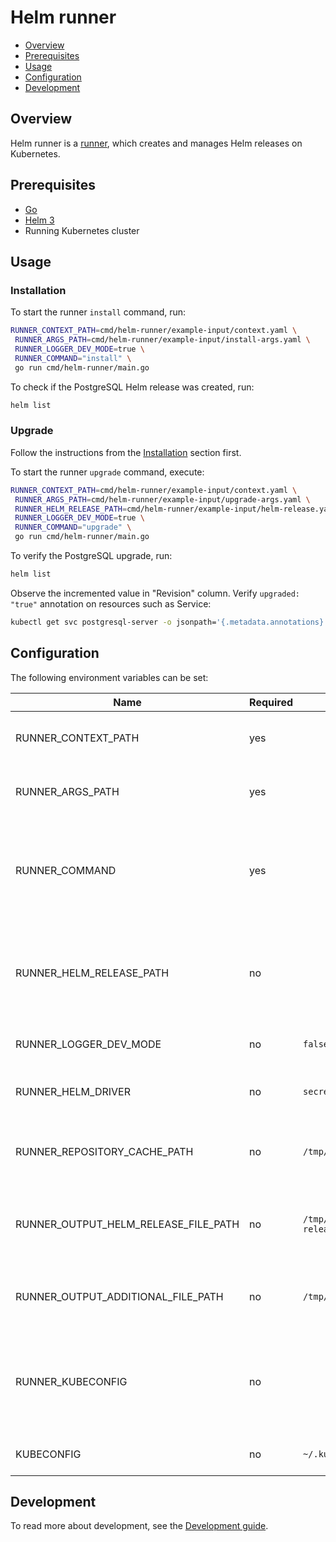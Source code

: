 # Helm runner

- [Overview](#overview)
- [Prerequisites](#prerequisites)
- [Usage](#usage)
- [Configuration](#configuration)
- [Development](#development)

## Overview

Helm runner is a [runner](https://capact.io/docs/architecture/runner), which creates and manages Helm releases on Kubernetes.

## Prerequisites

- [Go](https://golang.org)
- [Helm 3](https://helm.sh/docs/intro/install/)
- Running Kubernetes cluster

## Usage

### Installation

To start the runner `install` command, run:
```bash
RUNNER_CONTEXT_PATH=cmd/helm-runner/example-input/context.yaml \
 RUNNER_ARGS_PATH=cmd/helm-runner/example-input/install-args.yaml \
 RUNNER_LOGGER_DEV_MODE=true \
 RUNNER_COMMAND="install" \
 go run cmd/helm-runner/main.go
```

To check if the PostgreSQL Helm release was created, run:
```bash
helm list 
```

### Upgrade

Follow the instructions from the [Installation](#installation) section first.

To start the runner `upgrade` command, execute:
```bash
RUNNER_CONTEXT_PATH=cmd/helm-runner/example-input/context.yaml \
 RUNNER_ARGS_PATH=cmd/helm-runner/example-input/upgrade-args.yaml \
 RUNNER_HELM_RELEASE_PATH=cmd/helm-runner/example-input/helm-release.yaml \
 RUNNER_LOGGER_DEV_MODE=true \
 RUNNER_COMMAND="upgrade" \
 go run cmd/helm-runner/main.go
```

To verify the PostgreSQL upgrade, run:
```bash
helm list
```

Observe the incremented value in "Revision" column. Verify `upgraded: "true"` annotation on resources such as Service:
```bash
kubectl get svc postgresql-server -o jsonpath='{.metadata.annotations}'
```

## Configuration

The following environment variables can be set:

| Name                                 | Required | Default                  | Description                                                                    |
|--------------------------------------|----------|--------------------------|--------------------------------------------------------------------------------|
| RUNNER_CONTEXT_PATH                  | yes      |                          | Path to the YAML file with runner context                                      |
| RUNNER_ARGS_PATH                     | yes      |                          | Path to the YAML file with input arguments                                     |
| RUNNER_COMMAND                       | yes      |                          | Selected Helm Runner's command (currently supported: `install`, `upgrade`)     |
| RUNNER_HELM_RELEASE_PATH             | no       |                          | Path to the YAML file with Helm Release. Applicable only for `upgrade` command |
| RUNNER_LOGGER_DEV_MODE               | no       | `false`                  | Enable additional log messages                                                 |
| RUNNER_HELM_DRIVER                   | no       | `secrets`                | Set Helm backend storage driver                                                |
| RUNNER_REPOSITORY_CACHE_PATH         | no       | `/tmp/helm`              | Set the path to the repository cache directory                                 |
| RUNNER_OUTPUT_HELM_RELEASE_FILE_PATH | no       | `/tmp/helm-release.yaml` | Defines path under which the Helm release artifacts is saved                   |
| RUNNER_OUTPUT_ADDITIONAL_FILE_PATH   | no       | `/tmp/additional.yaml`   | Defines path under which the additional output is saved                        |
| RUNNER_KUBECONFIG                    | no       |                          | Path to kubeconfig file used by Runner, if not set the value of KUBECONFIG will be used |
| KUBECONFIG                           | no       | `~/.kube/config`         | Path to kubeconfig file                                                        |



## Development

To read more about development, see the [Development guide](https://capact.io/community/development/development-guide).
